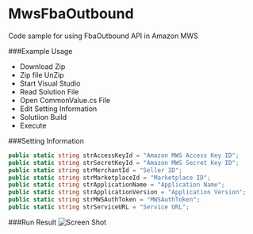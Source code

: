 # MwsFbaOutbound
Code sample for using FbaOutbound API in Amazon MWS

###Example Usage

* Download Zip
* Zip file UnZip
* Start Visual Studio
* Read Solution File
* Open CommonValue.cs File
* Edit Setting Information
* Solutiion Build
* Execute

###Setting Information
```C#
public static string strAccessKeyId = "Amazon MWS Access Key ID";
public static string strSecretKeyId = "Amazon MWS Secret Key ID";
public static string strMerchantId = "Seller ID";
public static string strMarketplaceId = "Marketplace ID";
public static string strApplicationName = "Application Name";
public static string strApplicationVersion = "Application Version";
public static string strMWSAuthToken = "MWSAuthToken";
public static string strServiceURL = "Service URL";
```
###Run Result
![Screen Shot](http://blog.activebrain.co.jp/wp-content/uploads/2015/02/image69.png)
